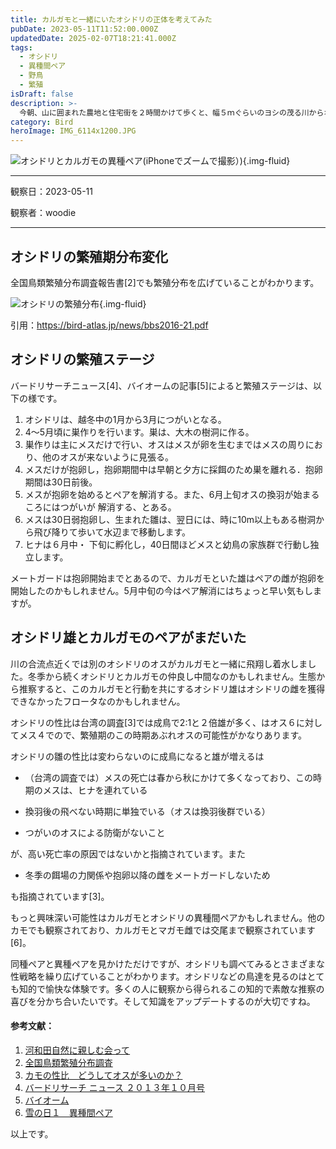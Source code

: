 ```yaml
---
title: カルガモと一緒にいたオシドリの正体を考えてみた
pubDate: 2023-05-11T11:52:00.000Z
updatedDate: 2025-02-07T18:21:41.000Z
tags:
  - オシドリ
  - 異種間ペア
  - 野鳥
  - 繁殖
isDraft: false
description: >-
  今朝、山に囲まれた農地と住宅街を２時間かけて歩くと、幅５ｍぐらいのヨシの茂る川からオシドリが雌雄２羽飛び立ち、近くの杉林に向かいました。ここから５〜６ｋｍ離れたところにオシドリの繁殖地があるのが知られており、繁殖分布を変えたあるいは広げているのかもしれません。この川では冬季にもオシドリがカルガモといるのを何度も観察しているので、留鳥なのは違いないと思われます。4月にも夕方二羽で別の山に入っていくのをみたことがあります。
category: Bird
heroImage: IMG_6114x1200.JPG
---
```


![オシドリとカルガモの異種ペア(iPhoneでズームで撮影）)](https://object-storage.tyo2.conoha.io/v1/nc_2520d9a1_blog-astro-assets/blog-astro-assets/IMG_6114x1200.JPG){.img-fluid}

---

観察日：2023-05-11

観察者：woodie

---



## オシドリの繁殖期分布変化

全国鳥類繁殖分布調査報告書[2]でも繁殖分布を広げていることがわかります。

![オシドリの繁殖分布](https://object-storage.tyo2.conoha.io/v1/nc_2520d9a1_blog-astro-assets/blog-astro-assets/OSHIDORI_繁殖分布x1200.png){.img-fluid}

引用：https://bird-atlas.jp/news/bbs2016-21.pdf

## オシドリの繁殖ステージ

バードリサーチニュース[4]、バイオームの記事[5]によると繁殖ステージは、以下の様です。

1. オシドリは、越冬中の1月から3月につがいとなる。
2. 4〜5月頃に巣作りを行います。巣は、大木の樹洞に作る。
3. 巣作りは主にメスだけで行い、オスはメスが卵を生むまではメスの周りにおり、他のオスが来ないように見張る。
4. メスだけが抱卵し，抱卵期間中は早朝と夕方に採餌のため巣を離れる．抱卵期間は30日前後。
5. メスが抱卵を始めるとペアを解消する。また、6月上旬オスの換羽が始まるころにはつがいが 解消する、とある。
6. メスは30日弱抱卵し、生まれた雛は、翌日には、時に10m以上もある樹洞から飛び降りて歩いて水辺まで移動します。
7. ヒナは６月中・ 下旬に孵化し，40日間ほどメスと幼鳥の家族群で行動し独立します。

メートガードは抱卵開始までとあるので、カルガモといた雄はペアの雌が抱卵を開始したのかもしれません。5月中旬の今はペア解消にはちょっと早い気もしますが。



## オシドリ雄とカルガモのペアがまだいた

川の合流点近くでは別のオシドリのオスがカルガモと一緒に飛翔し着水しました。冬季から続くオシドリとカルガモの仲良し中間なのかもしれません。生態から推察すると、このカルガモと行動を共にするオシドリ雄はオシドリの雌を獲得できなかったフロータなのかもしれません。

オシドリの性比は台湾の調査[3]では成鳥で2:1と２倍雄が多く、はオス６に対してメス４でので、繁殖期のこの時期あぶれオスの可能性がかなりあります。

オシドリの雛の性比は変わらないのに成鳥になると雄が増えるは

- （台湾の調査では）メスの死亡は春から秋にかけて多くなっており、この時期のメスは、ヒナを連れている

- 換羽後の飛べない時期に単独でいる（オスは換羽後群でいる）

- つがいのオスによる防衛がないこと

が、高い死亡率の原因ではないかと指摘されています。また

- 冬季の餌場の力関係や抱卵以降の雌をメートガードしないため

も指摘されています[3]。

もっと興味深い可能性はカルガモとオシドリの異種間ペアかもしれません。他のカモでも観察されており、カルガモとマガモ雌では交尾まで観察されています[6]。



同種ペアと異種ペアを見かけただけですが、オシドリも調べてみるとさまざまな性戦略を繰り広げていることがわかります。オシドリなどの鳥達を見るのはとても知的で愉快な体験です。多くの人に観察から得られるこの知的で素敵な推察の喜びを分かち合いたいです。そして知識をアップデートするのが大切ですね。



#### 参考文献：

1. [河和田自然に親しむ会って](http://www.mitene.or.jp/~masaki-t/KAI/KAI.htm)
2. [全国鳥類繁殖分布調査](https://bird-atlas.jp/news/bbs2016-21.pdf)
3. [カモの性比　どうしてオスが多いのか？](https://db3.bird-research.jp/news/fushigi123/#:~:text=%E5%B9%BC%E9%B3%A5%E3%81%AE%E6%80%A7%E6%AF%94%E3%81%AF,%E5%8E%9F%E5%9B%A0%E3%81%AF%E6%8D%95%E9%A3%9F%E3%81%A7%E3%81%97%E3%81%9F%E3%80%82)
4. [バードリサーチ  ニュース ２０１３年１０月号 ](http://www.bird-research.jp/1_newsletter/dl/BRNewsVol10No10.pdf)
5. [バイオーム](https://biome.co.jp/biome_blog_196/)
6. [雪の日１　異種間ペア](http://walkandsee.blog80.fc2.com/blog-entry-333.html)





以上です。
